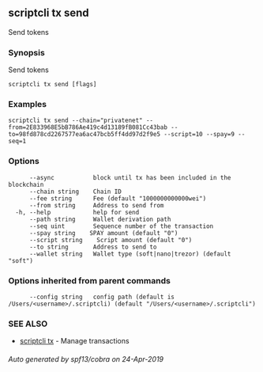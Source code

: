 ## scriptcli tx send

Send tokens

### Synopsis

Send tokens

```
scriptcli tx send [flags]
```

### Examples

```
scriptcli tx send --chain="privatenet" --from=2E833968E5bB786Ae419c4d13189fB081Cc43bab --to=98fd878cd2267577ea6ac47bcb5ff4dd97d2f9e5 --script=10 --spay=9 --seq=1
```

### Options

```
      --async           block until tx has been included in the blockchain
      --chain string    Chain ID
      --fee string      Fee (default "1000000000000wei")
      --from string     Address to send from
  -h, --help            help for send
      --path string     Wallet derivation path
      --seq uint        Sequence number of the transaction
      --spay string    SPAY amount (default "0")
      --script string    Script amount (default "0")
      --to string       Address to send to
      --wallet string   Wallet type (soft|nano|trezor) (default "soft")
```

### Options inherited from parent commands

```
      --config string   config path (default is /Users/<username>/.scriptcli) (default "/Users/<username>/.scriptcli")
```

### SEE ALSO

* [scriptcli tx](scriptcli_tx.md)	 - Manage transactions

###### Auto generated by spf13/cobra on 24-Apr-2019
